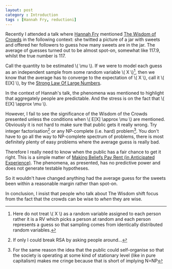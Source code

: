 ```yaml
---
layout: post
category : Introduction
tags : [Hannah Fry, reductioni]
---
```


Recently I attended a talk where [Hannah Fry][fry] mentioned [The Wisdom of
Crowds][wisdom] in the following context: she twitted a picture of a jar
with sweets and offered her followers to guess how many sweets are in the jar.
The average of guesses turned out to be almost spot-on, somewhat like 117.9,
whilst the true number is 117.

Call the quantity to be estimated \\( \mu \\). If we were to model each guess
as an independent sample from some random variable \\( X \\)[^3], then we know that
the average has to converge to the expectation of \\( X \\), call it \\( E[X]
\\), by the [Strong Law Of Large Numbers][law].

In the context of Hannah's talk, the phenomena was mentioned to highlight that
aggregately people are predictable. And the stress is on the fact that
\\( E[X] \approx \mu \\).

However, I fail to see the significance of the Wisdom of the Crowds presented
unless the conditions when \\( E[X] \approx \mu \\) are mentioned.  Obviously
it is not hard to make sure that public gets it really wrong. Try integer
factorisation[^2] or any NP-complete (i.e. hard) problem[^1].  You don't have
to go all the way to NP-complete spectrum of problems, there is most definitely
plenty of easy problems where the average guess is really bad.

Therefore I really need to know when the public has a fair chance to get it
right. This is a simple matter of [Making Beliefs Pay Rent (in Anticipated
Experience)][rent]. The phenomena, as presented, has no predictive power and
does not generate testable hypotheses.

So it wouldn't have changed anything had the average guess for the sweets been
within a reasonable margin rather than spot-on.

In conclusion, I insist that people who talk about The Wisdom shift focus
from the fact that the crowds can be wise to *when* they are wise.

[^1]: For the same reason the idea that the public could self-organise
    so that the society is operating at some kind of stationary level (like in
    pure capitalism) makes me cringe because that is short of implying N=NP

[^2]: If only I could break RSA by asking people around...

[^3]: Here do not treat \\( X \\) as a random variable assigned to each person
    rather it is a RV which picks a person at random and each person represents
    a guess so that sampling comes from identically distributed random
    variables.

[fry]: http://www.hannahfry.co.uk/
[wisdom]: http://en.wikipedia.org/wiki/The_Wisdom_of_Crowds
[law]: http://en.wikipedia.org/wiki/Law_of_large_numbers#Strong_law
[reduct]: http://wiki.lesswrong.com/wiki/Reductionism_%28sequence%29
[rent]: http://lesswrong.com/lw/i3/making_beliefs_pay_rent_in_anticipated_experiences/
